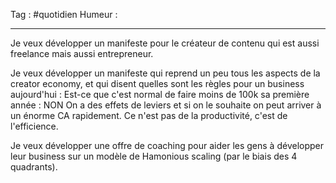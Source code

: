 Tag : #quotidien 
Humeur : 
***

Je veux développer un manifeste pour le créateur de contenu qui est aussi freelance mais aussi entrepreneur.

Je veux développer un manifeste qui reprend un peu tous les aspects de la creator economy, et qui disent quelles sont les règles pour un business aujourd'hui : 
Est-ce que c'est normal de faire moins de 100k sa première année : NON 
On a des effets de leviers et si on le souhaite on peut arriver à un énorme CA rapidement.
Ce n'est pas de la productivité, c'est de l'efficience.

Je veux développer une offre de coaching pour aider les gens à développer leur business sur un modèle de Hamonious scaling (par le biais des 4 quadrants).